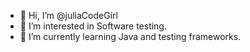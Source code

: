 - 👋 Hi, I’m @juliaCodeGirl
- 👀 I’m interested in Software testing.
- 🌱 I’m currently learning Java and testing frameworks.

<!---
juliaCodeGirl/juliaCodeGirl is a ✨ special ✨ repository because its `README.md` (this file) appears on your GitHub profile.
You can click the Preview link to take a look at your changes.
--->
